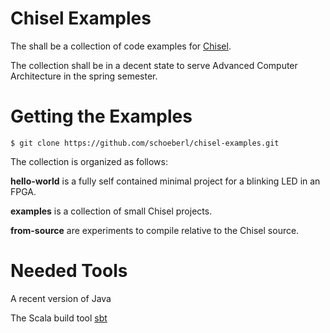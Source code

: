 Chisel Examples
===============

The shall be a collection of code examples for [Chisel](https://github.com/ucb-bar/chisel).

The collection shall be in a decent state to serve Advanced Computer Architecture
in the spring semester.

Getting the Examples
====================

    $ git clone https://github.com/schoeberl/chisel-examples.git

The collection is organized as follows:

**hello-world** is a fully self contained minimal project for a blinking LED in an FPGA.

**examples** is a collection of small Chisel projects.

**from-source** are experiments to compile relative to the Chisel source.


Needed Tools
============

A recent version of Java

The Scala build tool [sbt](http://www.scala-sbt.org/)
